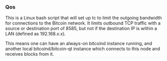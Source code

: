 ### Qos ###

This is a Linux bash script that will set up tc to limit the outgoing bandwidth for connections to the Bitcoin network. It limits outbound TCP traffic with a source or destination port of 8585, but not if the destination IP is within a LAN (defined as 192.168.x.x).

This means one can have an always-on bitcoind instance running, and another local bitcoind/bitcoin-qt instance which connects to this node and receives blocks from it.
